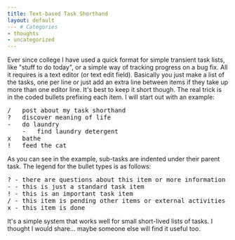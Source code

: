 ```yaml
---
title: Text-based Task Shorthand
layout: default
--- # Categories
- thoughts
- uncategorized
---
```


Ever since college I have used a quick format for simple transient task lists, like "stuff to do today", or a simple way of tracking progress on a bug fix. All it requires is a text editor (or text edit field). Basically you just make a list of the tasks, one per line or just add an extra line between items if they take up more than one editor line. It's best to keep it short though. The real trick is in the coded bullets prefixing each item. I will start out with an example:

<pre>
/   post about my task shorthand
?   discover meaning of life
-   do laundry
    -   find laundry detergent
x   bathe
!   feed the cat
</pre>

As you can see in the example, sub-tasks are indented under their parent task. The legend for the bullet types is as follows:

<pre>
? - there are questions about this item or more information is required.
- - this is just a standard task item
! - this is an important task item
/ - this item is pending other items or external activities
x - this item is done
</pre>

It's a simple system that works well for small short-lived lists of tasks. I thought I would share... maybe someone else will find it useful too.

